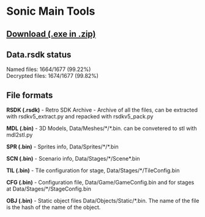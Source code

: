 # Sonic Main Tools

## [Download (.exe in .zip)](https://ci.appveyor.com/project/koolkdev/rsdkv5-extract/build/artifacts)

## Data.rsdk status
Named files:  1664/1677 (99.22%)  
Decrypted files: 1674/1677 (99.82%)

## File formats
**RSDK (.rsdk)** - Retro SDK Archive -  Archive of all the files, can be extracted with rsdkv5_extract.py and repacked with rsdkv5_pack.py

**MDL (.bin)** - 3D Models,  Data/Meshes/\*/\*.bin. can be convetered to stl with mdl2stl.py

**SPR (.bin)** - Sprites info, Data/Sprites/\*/\*.bin

**SCN (.bin)** - Scenario info, Data/Stages/\*/Scene\*.bin

**TIL (.bin)** - Tile configuration for stage, Data/Stages/\*/TileConfig.bin

**CFG (.bin)** - Configuration file, Data/Game/GameConfig.bin and for stages at Data/Stages/\*/StageConfig.bin

**OBJ (.bin)** - Static object files Data/Objects/Static/\*.bin. The name of the file is the hash of the name of the object.
